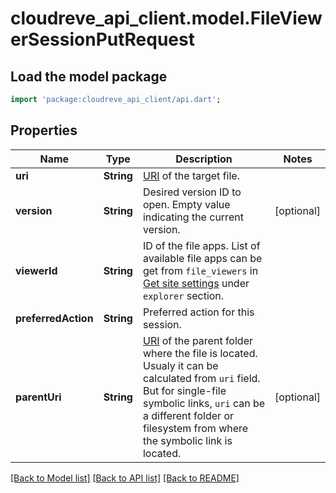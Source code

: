 # cloudreve_api_client.model.FileViewerSessionPutRequest

## Load the model package
```dart
import 'package:cloudreve_api_client/api.dart';
```

## Properties
Name | Type | Description | Notes
------------ | ------------- | ------------- | -------------
**uri** | **String** | [URI](https://docs.cloudreve.org/api/file-uri) of the target file. | 
**version** | **String** | Desired version ID to open. Empty value indicating the current version. | [optional] 
**viewerId** | **String** | ID of the file apps. List of available file apps can be get from `file_viewers` in [Get site settings](./get-site-settings-289489676e0) under `explorer` section. | 
**preferredAction** | **String** | Preferred action for this session. | 
**parentUri** | **String** | [URI](https://docs.cloudreve.org/api/file-uri) of the parent folder where the file is located. Usualy it can be calculated from `uri` field. But for single-file symbolic links, `uri` can be a different folder or filesystem from where the symbolic link is located. | [optional] 

[[Back to Model list]](../README.md#documentation-for-models) [[Back to API list]](../README.md#documentation-for-api-endpoints) [[Back to README]](../README.md)



